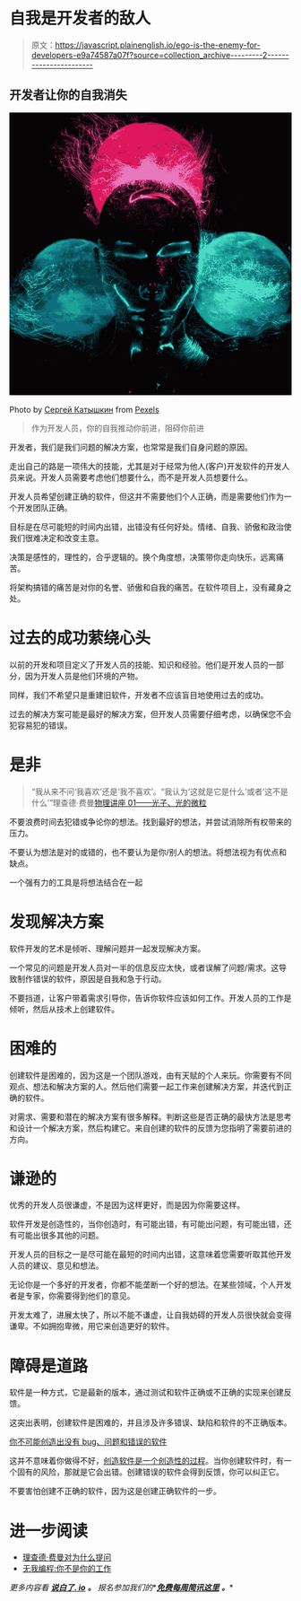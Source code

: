 # 自我是开发者的敌人

> 原文：<https://javascript.plainenglish.io/ego-is-the-enemy-for-developers-e9a74587a07f?source=collection_archive---------2----------------------->

## 开发者让你的自我消失

![](img/4cfffe9d5260b10d7dee76d04386cd9d.png)

Photo by [Сергей Катышкин](https://www.pexels.com/@merylkatys?utm_content=attributionCopyText&utm_medium=referral&utm_source=pexels) from [Pexels](https://www.pexels.com/photo/light-art-creative-space-9530065/?utm_content=attributionCopyText&utm_medium=referral&utm_source=pexels)

> 作为开发人员，你的自我推动你前进，阻碍你前进

开发者，我们是我们问题的解决方案，也常常是我们自身问题的原因。

走出自己的路是一项伟大的技能，尤其是对于经常为他人(客户)开发软件的开发人员来说。开发人员需要考虑他们想要什么，而不是开发人员想要什么。

开发人员希望创建正确的软件，但这并不需要他们个人正确，而是需要他们作为一个开发团队正确。

目标是在尽可能短的时间内出错，出错没有任何好处。情绪、自我、骄傲和政治使我们很难决定和改变主意。

决策是感性的，理性的，合乎逻辑的。换个角度想，决策带你走向快乐，远离痛苦。

将架构搞错的痛苦是对你的名誉、骄傲和自我的痛苦。在软件项目上，没有藏身之处。

# 过去的成功萦绕心头

以前的开发和项目定义了开发人员的技能、知识和经验。他们是开发人员的一部分，因为开发人员是他们环境的产物。

同样，我们不希望只是重建旧软件，开发者不应该盲目地使用过去的成功。

过去的解决方案可能是最好的解决方案，但开发人员需要仔细考虑，以确保您不会犯容易犯的错误。

# 是非

> “我从来不问‘我喜欢’还是‘我不喜欢’。“我认为‘这就是它是什么’或者‘这不是什么’”理查德·费曼[物理讲座 01——光子、光的微粒](https://www.youtube.com/watch?v=EyssfKRsgMU&t=27s)

不要浪费时间去犯错或争论你的想法。找到最好的想法，并尝试消除所有权带来的压力。

不要认为想法是对的或错的，也不要认为是你/别人的想法。将想法视为有优点和缺点。

一个强有力的工具是将想法结合在一起

# 发现解决方案

软件开发的艺术是倾听、理解问题并一起发现解决方案。

一个常见的问题是开发人员对一半的信息反应太快，或者误解了问题/需求。这导致制作错误的软件，原因是自我和急于行动。

不要挡道，让客户带着需求引导你，告诉你软件应该如何工作。开发人员的工作是倾听，然后从技术上创建软件。

# 困难的

创建软件是困难的，因为这是一个团队游戏，由有天赋的个人来玩。你需要有不同观点、想法和解决方案的人。然后他们需要一起工作来创建解决方案，并迭代到正确的软件。

对需求、需要和潜在的解决方案有很多解释。判断这些是否正确的最快方法是思考和设计一个解决方案，然后构建它。来自创建的软件的反馈为您指明了需要前进的方向。

# 谦逊的

优秀的开发人员很谦虚，不是因为这样更好，而是因为你需要这样。

软件开发是创造性的，当你创造时，有可能出错，有可能出问题，有可能出错，还有可能出很多其他的问题。

开发人员的目标之一是尽可能在最短的时间内出错，这意味着您需要听取其他开发人员的建议、意见和想法。

无论你是一个多好的开发者，你都不能垄断一个好的想法。在某些领域，个人开发者是专家，你需要得到他们的意见。

开发太难了，进展太快了，所以不能不谦虚，让自我妨碍的开发人员很快就会变得谦卑。不如拥抱卑微，用它来创造更好的软件。

# **障碍是道路**

软件是一种方式，它是最新的版本，通过测试和软件正确或不正确的实现来创建反馈。

这突出表明，创建软件是困难的，并且涉及许多错误、缺陷和软件的不正确版本。

[你不可能创造出没有 bug、问题和错误的软件](https://medium.com/geekculture/you-cannot-create-software-without-bugs-problems-and-mistakes-615b6540bc3f)

这并不意味着你做得不好，[创造软件是一个创造性的过程](https://blog.devgenius.io/software-development-is-a-creative-process-an-original-masterpiece-not-a-paint-by-numbers-1700e05e6d7b)。当你创建软件时，有一个固有的风险，那就是它会出错。创建错误的软件会得到反馈，你可以纠正它。

不要害怕创建不正确的软件，因为这是创建正确软件的一步。

# 进一步阅读

*   [理查德·费曼对为什么提问](https://fs.blog/richard-feynman-on-why-questions/)
*   [无我编程:你不是你的工作](https://blog.codinghorror.com/egoless-programming-you-are-not-your-job/)

*更多内容看* [***说白了. io***](http://plainenglish.io/) ***。*** *报名参加我们的**[***免费每周简讯这里***](http://newsletter.plainenglish.io/) ***。****